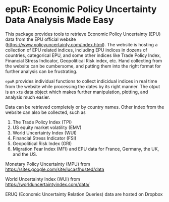 # epuR: Economic Policy Uncertainty Data Analysis Made Easy

This package provides tools to retrieve Economic Policy Uncertainty (EPU) data from the EPU official website (https://www.policyuncertainty.com/index.html). The website is hosting a collection of EPU related indices, including EPU indices in dozens of countries, categorical EPU, and some other indices like Trade Policy Index, Financial Stress Indicator, Geopolitical Risk index, etc. Hand collecting from the website can be cumbersome, and putting them into the right format for further analysis can be frustrating. 

`epuR` provides individual functions to collect indicidual indices in real time from the website while processing the dates by its right manner. The otput is an `xts` data object which makes further manipulation, plotting, and analysis much easier.

Data can be retrieved completely or by country names. 
Other index from the website can also be collected, such as

1. The Trade Policy Index (TPI)
2. US equity market volatility (EMV)
3. World Uncertainty Index (WUI)
4. Financial Stress Indicator (FSI)
5. Geopolitical Risk Index (GRI)
6. Migration Fear Index (MFI) and EPU data for France, Germany, the UK, and the US.

Monetary Policy Uncertainty (MPU) from https://sites.google.com/site/lucasfhusted/data

World Uncertainty Index (WUI) from https://worlduncertaintyindex.com/data/

ERUQ (Economic Uncertainty Relation Queries) data are hosted on Dropbox
